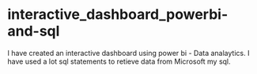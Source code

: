 # interactive_dashboard_powerbi-and-sql
I have created an interactive dashboard using power bi - Data analaytics. I have used a lot sql statements to retieve data from Microsoft my sql.
